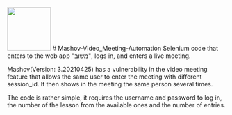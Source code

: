 <img src="https://web.mashov.info/students/images/logo_students.png" style="width:100px; height:100px;">
# Mashov-Video_Meeting-Automation
Selenium code that enters to the web app "משוב", logs in, and enters a live meeting.

Mashov(Version: 3.20210425) has a vulnerability in the video meeting feature that allows the same user to enter the meeting with different session_id.
It then shows in the meeting the same person several times.

The code is rather simple, it requires the username and password to log in, the number of the lesson from the available ones and the number of entries.

